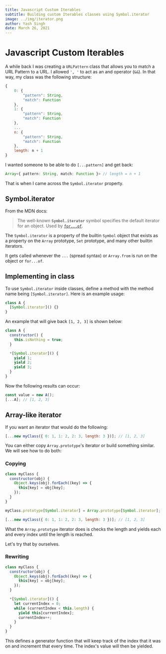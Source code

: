```yaml
---
title: Javascript Custom Iterables
subtitle: Building custom Iterables classes using Symbol.iterator
image: ../img/iterator.png
author: Yash Singh
date: March 26, 2021
---
```


# Javascript Custom Iterables

A while back I was creating a `URLPattern` class that allows you to match a URL
Pattern to a URL. I allowed `', '` to act as an and operator (`&&`). In that way,
my class was the following structure:

```js
{
    0: {
        "pattern": String,
        "match": Function
    },
    1: {
        "pattern": String,
        "match": Function
    },
    ...
    n: {
        "pattern": String,
        "match": Function
    },
    length: n + 1
}
```

I wanted someone to be able to do `[...pattern]` and get back:

```typescript
Array<{ pattern: String, match: Function }> // length = n + 1
```

That is when I came across the `Symbol.iterator` property.

## Symbol.iterator

From the MDN docs:

> The well-known **`Symbol.iterator`** symbol specifies the default iterator for
> an object. Used by [`for...of`](https://developer.mozilla.org/en-US/docs/Web/JavaScript/Reference/Statements/for...of).

The `Symbol.iterator` is a property of the builtin `Symbol` object that exists
as a property on the `Array` prototype, `Set` prototype, and many other builtin iterators.

It gets called whenever the `...` (spread syntax) or `Array.from` is run on the
object or `for...of`.

## Implementing in class

To use `Symbol.iterator` inside classes, define a method with the method name being
`[Symbol.iterator]`. Here is an example usage:

```js
class A {
  [Symbol.iterator]() {}
}
```

An example that will give back `[1, 2, 3]` is shown below:

```js
class A {
  constructor() {
    this.isNothing = true;
  }

  *[Symbol.iterator]() {
    yield 1;
    yield 2;
    yield 3;
  }
}
```

Now the following results can occur:

```js
const value = new A();
[...A]; // [1, 2, 3]
```

## Array-like iterator

If you want an iterator that would do the following:

```js
[...new myClass({ 0: 1, 1: 2, 2: 3, length: 3 })]; // [1, 2, 3]
```

You can either copy `Array.prototype`'s iterator or build something similar. We
will see how to do both:

### Copying

```js
class myClass {
  constructor(obj) {
    Object.keys(obj).forEach((key) => {
      this[key] = obj[key];
    });
  }
}

myClass.prototype[Symbol.iterator] = Array.prototype[Symbol.iterator];

[...new myClass({ 0: 1, 1: 2, 2: 3, length: 3 })]; // [1, 2, 3]
```

What the `Array.prototype` iterator does is checks the length and yields each and
every index until the length is reached.

Let's try that by ourselves.

### Rewriting

```js
class myClass {
  constructor(obj) {
    Object.keys(obj).forEach((key) => {
      this[key] = obj[key];
    });
  }

  *[Symbol.iterator]() {
    let currentIndex = 0;
    while (currentIndex < this.length) {
      yield this[currentIndex];
      currentIndex++;
    }
  }
}
```

This defines a generator function that will keep track of the index that it was
on and increment that every time. The index's value will then be yielded.
